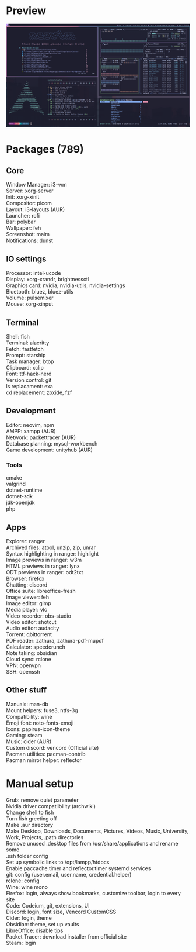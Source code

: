 # Preview  
<img src="./assets/preview.png"> </img>
# Packages (789)  
## Core  
Window Manager: i3-wm  
Server: xorg-server  
Init: xorg-xinit  
Compositor: picom  
Layout: i3-layouts (AUR)  
Launcher: rofi  
Bar: polybar  
Wallpaper: feh  
Screenshot: maim  
Notifications: dunst  
## IO settings  
Processor: intel-ucode  
Display: xorg-xrandr, brightnessctl  
Graphics card: nvidia, nvidia-utils, nvidia-settings  
Bluetooth: bluez, bluez-utils  
Volume: pulsemixer  
Mouse: xorg-xinput  
## Terminal  
Shell: fish  
Terminal: alacritty  
Fetch: fastfetch  
Prompt: starship  
Task manager: btop  
Clipboard: xclip  
Font: ttf-hack-nerd  
Version control: git  
ls replacament: exa  
cd replacement: zoxide, fzf  
## Development  
Editor: neovim, npm  
AMPP: xampp (AUR)  
Network: packettracer (AUR)  
Database planning: mysql-workbench  
Game development: unityhub (AUR)  
### Tools  
cmake  
valgrind  
dotnet-runtime  
dotnet-sdk  
jdk-openjdk  
php  
## Apps  
Explorer: ranger  
Archived files: atool, unzip, zip, unrar  
Syntax highlighting in ranger: highlight  
Image previews in ranger: w3m  
HTML previews in ranger: lynx  
ODT previews in ranger: odt2txt  
Browser: firefox  
Chatting: discord  
Office suite: libreoffice-fresh  
Image viewer: feh  
Image editor: gimp  
Media player: vlc  
Video recorder: obs-studio  
Video editor: shotcut  
Audio editor: audacity  
Torrent: qbittorrent  
PDF reader: zathura, zathura-pdf-mupdf  
Calculator: speedcrunch  
Note taking: obsidian   
Cloud sync: rclone  
VPN: openvpn  
SSH: openssh  
## Other stuff 
Manuals: man-db  
Mount helpers: fuse3, ntfs-3g  
Compatibility: wine  
Emoji font: noto-fonts-emoji  
Icons: papirus-icon-theme  
Gaming: steam  
Music: cider (AUR)   
Custom discord: vencord (Official site)  
Pacman utilities: pacman-contrib  
Pacman mirror helper: reflector  
# Manual setup  
Grub: remove quiet parameter  
Nvidia driver compatiibility (archwiki)  
Change shell to fish  
Turn fish greeting off  
Make .aur directory  
Make Desktop, Downloads, Documents, Pictures, Videos, Music, University, Work, Projects, .path directories  
Remove unused .desktop files from /usr/share/applications and rename some  
.ssh folder config  
Set up symbolic links to /opt/lampp/htdocs  
Enable paccache.timer and reflector.timer systemd services  
git: config (user.email, user.name, credential.helper)  
rclone: config  
Wine: wine mono  
Firefox: login, always show bookmarks, customize toolbar, login to every site  
Code: Codeium, git, extensions, UI  
Discord: login, font size, Vencord CustomCSS  
Cider: login, theme  
Obsidian: theme, set up vaults  
LibreOffice: disable tips  
Packet Tracer: download installer from official site  
Steam: login  
